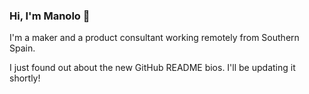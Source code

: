 ### Hi, I'm Manolo 👋

I'm a maker and a product consultant working remotely from Southern Spain.

I just found out about the new GitHub README bios. I'll be updating it shortly! 

<!--
**recio-sjogren/recio-sjogren** is a ✨ _special_ ✨ repository because its `README.md` (this file) appears on your GitHub profile.

Here are some ideas to get you started:

- 🔭 I’m currently working on ...
- 🌱 I’m currently learning ...
- 👯 I’m looking to collaborate on ...
- 🤔 I’m looking for help with ...
- 💬 Ask me about ...
- 📫 How to reach me: ...
- 😄 Pronouns: ...
- ⚡ Fun fact: ...
-->
